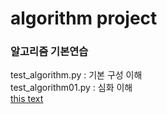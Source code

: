 # algorithm project
### 알고리즘 기본연습 
test_algorithm.py : 기본 구성 이해  
test_algorithm01.py : 심화 이해  
[this text](./describe/readme.md)

